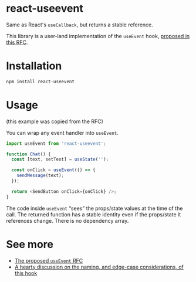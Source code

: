 # react-useevent
Same as React's `useCallback`, but returns a stable reference.

This library is a user-land implementation of the `useEvent` hook, [proposed in this RFC](https://github.com/reactjs/rfcs/blob/useevent/text/0000-useevent.md).

# Installation

```sh
npm install react-useevent
```

# Usage
(this example was copied from the RFC)

You can wrap any event handler into `useEvent`.

```js
import useEvent from 'react-useevent';

function Chat() {
  const [text, setText] = useState('');

  const onClick = useEvent(() => {
    sendMessage(text);
  });

  return <SendButton onClick={onClick} />;
}
```

The code inside `useEvent` “sees” the props/state values at the time of the call. 
The returned function has a stable identity even if the props/state it references change. 
There is no dependency array.

# See more
- [The proposed `useEvent` RFC](https://github.com/reactjs/rfcs/blob/useevent/text/0000-useevent.md)
- [A hearty discussion on the naming, and edge-case considerations, of this hook](https://github.com/reactjs/rfcs/pull/220)
